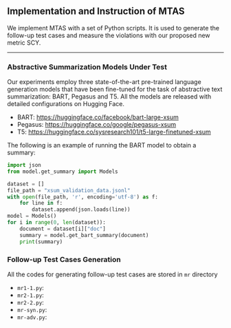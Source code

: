 ## Implementation and Instruction of MTAS

We implement MTAS with a set of Python scripts. It is used to generate the follow-up test cases and measure the violations with our proposed new metric SCY.

---

### Abstractive Summarization Models Under Test
Our experiments employ three state-of-the-art pre-trained language generation models that have been fine-tuned for the task of abstractive text summarization: BART, Pegasus and T5. All the models are released with detailed configurations on Hugging Face.
* BART: <https://huggingface.co/facebook/bart-large-xsum>
* Pegasus: <https://huggingface.co/google/pegasus-xsum>
* T5: <https://huggingface.co/sysresearch101/t5-large-finetuned-xsum>

The following is an example of running the BART model to obtain a summary:

```python
import json
from model.get_summary import Models

dataset = []
file_path = "xsum_validation_data.jsonl"
with open(file_path, 'r', encoding='utf-8') as f:
    for line in f:
        dataset.append(json.loads(line))
model = Models()
for i in range(0, len(dataset)):
    document = dataset[i]["doc"]
    summary = model.get_bart_summary(document)
    print(summary)
```

### Follow-up Test Cases Generation

All the codes for generating follow-up test cases are stored in `mr` directory

* `mr1-1.py`: 
* `mr2-1.py`:
* `mr2-2.py`:
* `mr-syn.py`:
* `mr-adv.py`:


























